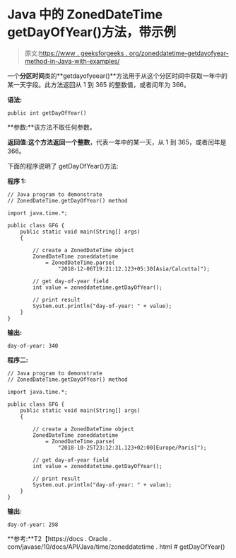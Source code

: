 # Java 中的 ZonedDateTime getDayOfYear()方法，带示例

> 原文:[https://www . geeksforgeeks . org/zoneddatetime-getdayofyear-method-in-Java-with-examples/](https://www.geeksforgeeks.org/zoneddatetime-getdayofyear-method-in-java-with-examples/)

一个**分区时间**类的**getdayofyeear()**方法用于从这个分区时间中获取一年中的某一天字段。此方法返回从 1 到 365 的整数值，或者闰年为 366。

**语法:**

```
public int getDayOfYear()

```

**参数:**该方法不取任何参数。

**返回值:**这个方法返回一个**整数**，代表一年中的某一天，从 1 到 365，或者闰年是 366。

下面的程序说明了 getDayOfYear()方法:

**程序 1:**

```
// Java program to demonstrate
// ZonedDateTime.getDayOfYear() method

import java.time.*;

public class GFG {
    public static void main(String[] args)
    {

        // create a ZonedDateTime object
        ZonedDateTime zoneddatetime
            = ZonedDateTime.parse(
                "2018-12-06T19:21:12.123+05:30[Asia/Calcutta]");

        // get day-of-year field
        int value = zoneddatetime.getDayOfYear();

        // print result
        System.out.println("day-of-year: " + value);
    }
}
```

**输出:**

```
day-of-year: 340

```

**程序二:**

```
// Java program to demonstrate
// ZonedDateTime.getDayOfYear() method

import java.time.*;

public class GFG {
    public static void main(String[] args)
    {

        // create a ZonedDateTime object
        ZonedDateTime zoneddatetime
            = ZonedDateTime.parse(
                "2018-10-25T23:12:31.123+02:00[Europe/Paris]");

        // get day-of-year field
        int value = zoneddatetime.getDayOfYear();

        // print result
        System.out.println("day-of-year: " + value);
    }
}
```

**输出:**

```
day-of-year: 298

```

**参考:**T2【https://docs . Oracle . com/javase/10/docs/API/Java/time/zoneddatetime . html # getDayOfYear()